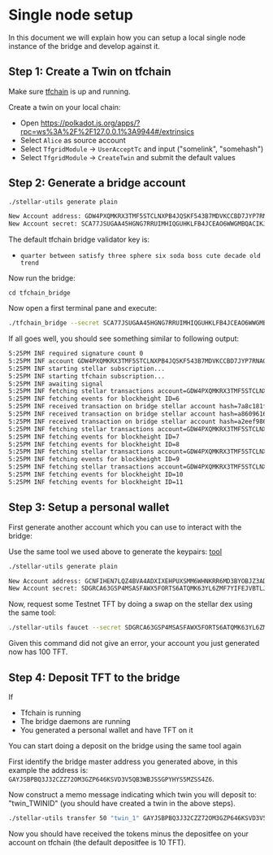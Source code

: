 # Single node setup

In this document we will explain how you can setup a local single node instance of the bridge and develop against it.

## Step 1: Create a Twin on tfchain

Make sure [tfchain](https://github.com/threefoldtech/tfchain/blob/development/docs/development/development.md) is up and running.

Create a twin on your local chain:

- Open https://polkadot.js.org/apps/?rpc=ws%3A%2F%2F127.0.0.1%3A9944#/extrinsics
- Select `Alice` as source account
- Select `TfgridModule` -> `UserAcceptTc` and input ("somelink", "somehash")
- Select `TfgridModule` -> `CreateTwin` and submit the default values

## Step 2: Generate a bridge account

```sh
./stellar-utils generate plain

New Account address: GDW4PXQMKRX3TMF5STCLNXPB4JQSKF543B7MDVKCCBD7JYP7RNAOF46T
New Account secret: SCA77JSUGAA45HGNG7RRUIMHIQGUHKLFB4JCEAO6WWGMBQACIKJSBCO2
```

The default tfchain bridge validator key is:

- `quarter between satisfy three sphere six soda boss cute decade old trend`

Now run the bridge:

```
cd tfchain_bridge
```

Now open a first terminal pane and execute:

```sh
./tfchain_bridge --secret SCA77JSUGAA45HGNG7RRUIMHIQGUHKLFB4JCEAO6WWGMBQACIKJSBCO2 --tfchainurl ws://localhost:9944 --tfchainseed "quarter between satisfy three sphere six soda boss cute decade old trend" --bridgewallet GDW4PXQMKRX3TMF5STCLNXPB4JQSKF543B7MDVKCCBD7JYP7RNAOF46T --persistency ./signer1.json --network testnet
```

If all goes well, you should see something similar to following output:

```sh
5:25PM INF required signature count 0
5:25PM INF account GDW4PXQMKRX3TMF5STCLNXPB4JQSKF543B7MDVKCCBD7JYP7RNAOF46T loaded with sequence number 4328279062347778
5:25PM INF starting stellar subscription...
5:25PM INF starting tfchain subscription...
5:25PM INF awaiting signal
5:25PM INF fetching stellar transactions account=GDW4PXQMKRX3TMF5STCLNXPB4JQSKF543B7MDVKCCBD7JYP7RNAOF46T cursor=0 horizon=https://horizon-testnet.stellar.org/
5:25PM INF fetching events for blockheight ID=6
5:25PM INF received transaction on bridge stellar account hash=7a8c181f5e738ffeb68dda6518adf3ce4cf99777a4bd98a43dfed38ca0f99912
5:25PM INF received transaction on bridge stellar account hash=a8609616ac84f57eeadae8e6cde88025d0ab2ecbe8f1c70c7162b7548f20ae9a
5:25PM INF received transaction on bridge stellar account hash=a2eef986828038570a56314801626ee53e141408f0fc3c3eb96cca62fae81436
5:25PM INF fetching stellar transactions account=GDW4PXQMKRX3TMF5STCLNXPB4JQSKF543B7MDVKCCBD7JYP7RNAOF46T cursor=4328296242225152 horizon=https://horizon-testnet.stellar.org/
5:25PM INF fetching events for blockheight ID=7
5:25PM INF fetching events for blockheight ID=8
5:25PM INF fetching stellar transactions account=GDW4PXQMKRX3TMF5STCLNXPB4JQSKF543B7MDVKCCBD7JYP7RNAOF46T cursor=4328296242225152 horizon=https://horizon-testnet.stellar.org/
5:25PM INF fetching events for blockheight ID=9
5:25PM INF fetching stellar transactions account=GDW4PXQMKRX3TMF5STCLNXPB4JQSKF543B7MDVKCCBD7JYP7RNAOF46T cursor=4328296242225152 horizon=https://horizon-testnet.stellar.org/
5:25PM INF fetching events for blockheight ID=10
5:25PM INF fetching events for blockheight ID=11
```

## Step 3: Setup a personal wallet

First generate another account which you can use to interact with the bridge:

Use the same tool we used above to generate the keypairs: [tool](https://github.com/threefoldfoundation/tft/tree/main/bsc/bridges/stellar/utils)

```sh
./stellar-utils generate plain

New Account address: GCNFIHEN7LQZ4BVA4ADXIXEHPUXSMM6WHNKRR6MD3BYOBJZ3ADUW44TK
New Account secret: SDGRCA63GSP4MSASFAWX5FORTS6ATQMK63YL6ZMF7YIFEJVBTLJDJA3M
```

Now, request some Testnet TFT by doing a swap on the stellar dex using the same tool:

```sh
./stellar-utils faucet --secret SDGRCA63GSP4MSASFAWX5FORTS6ATQMK63YL6ZMF7YIFEJVBTLJDJA3M
```

Given this command did not give an error, your account you just generated now has 100 TFT.

## Step 4: Deposit TFT to the bridge

If

- Tfchain is running
- The bridge daemons are running
- You generated a personal wallet and have TFT on it

You can start doing a deposit on the bridge using the same tool again

First identify the bridge master address you generated above, in this example the address is: `GAYJSBPBQ3J32CZZ72OM3GZP646KSVD3V5QB3WBJSSGPYHYS5MZSS4Z6`.

Now construct a memo message indicating which twin you will deposit to: "twin_TWINID" (you should have created a twin in the above steps).

```sh
./stellar-utils transfer 50 "twin_1" GAYJSBPBQ3J32CZZ72OM3GZP646KSVD3V5QB3WBJSSGPYHYS5MZSS4Z6 --secret SDGRCA63GSP4MSASFAWX5FORTS6ATQMK63YL6ZMF7YIFEJVBTLJDJA3M
```

Now you should have received the tokens minus the depositfee on your account on tfchain (the default depositfee is 10 TFT).
